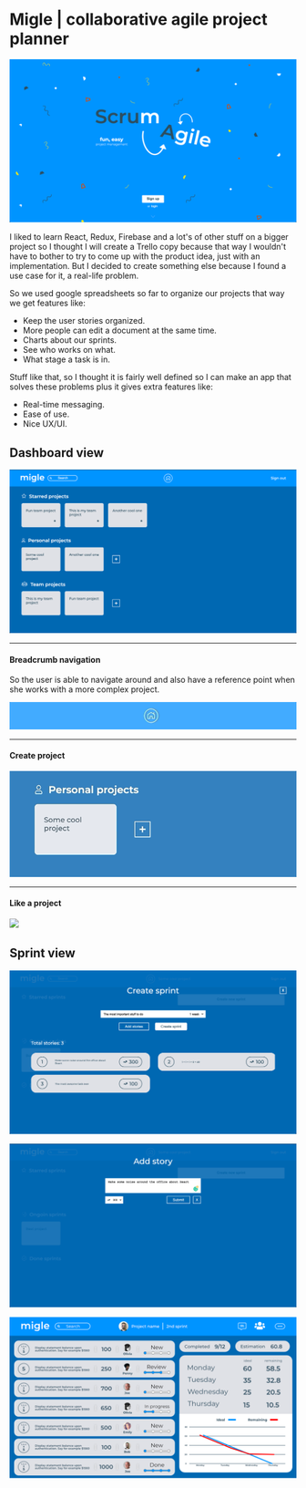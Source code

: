 # Migle | collaborative agile project planner

![](https://github.com/AdamGonda/migle/blob/master/screenshots/landing.png)

I liked to learn React, Redux, Firebase and a lot's of other stuff on a bigger project so I thought I will create a Trello copy because that way I wouldn't have to bother to try to come up with the product idea, just with an implementation. But I decided to create something else because I found a use case for it, a real-life problem.

So we used google spreadsheets so far to organize our projects that way we get features like:
- Keep the user stories organized. 
- More people can edit a document at the same time.
- Charts about our sprints.
- See who works on what.
- What stage a task is in.

Stuff like that, so I thought it is fairly well defined so I can make an app that solves these problems plus it gives extra features like:
- Real-time messaging.
- Ease of use.
- Nice UX/UI.

## Dashboard view
![](https://github.com/AdamGonda/migle/blob/master/screenshots/dashboard.png)

---

#### Breadcrumb navigation
So the user is able to navigate around and also have a reference point when she works with a more complex project.

![](https://github.com/AdamGonda/migle/blob/master/screenshots/breadcrumb%20nav.gif)

---

#### Create project

![](https://github.com/AdamGonda/migle/blob/master/screenshots/create%20project.gif)

---

#### Like a project

![](https://github.com/AdamGonda/migle/blob/master/screenshots/like%20project.gif)


## Sprint view
![](https://github.com/AdamGonda/migle/blob/master/screenshots/sprint%20modal%20with%20tasks.png)

![](https://github.com/AdamGonda/migle/blob/master/screenshots/task%20modal.png)

![](https://github.com/AdamGonda/migle/blob/master/screenshots/sprint%20view.png)
